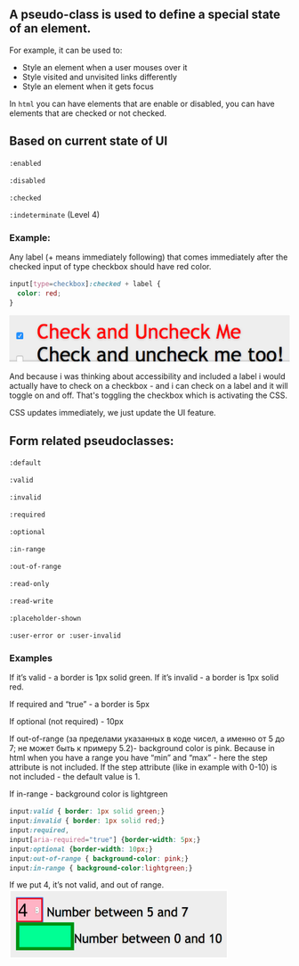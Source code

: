 ## A pseudo-class is used to define a special state of an element.

For example, it can be used to:

* Style an element when a user mouses over it
* Style visited and unvisited links differently
* Style an element when it gets focus

In `html` you can have elements that are enable or disabled, you can have elements that are checked or not checked. 

## Based on current state of UI

  `:enabled`

  `:disabled`

  `:checked`

  `:indeterminate` (Level 4)

### Example:

Any label (+  means immediately following) that comes immediately after the checked input of type checkbox should have red color. 

```css
input[type=checkbox]:checked + label {
  color: red;
}
```
![checked](./checked.png)

And because i was thinking about accessibility and included a label i would actually have to check on a checkbox  - and i can check on a label and it will toggle on and off. That's toggling the checkbox which is activating the CSS. 

CSS updates immediately, we just update the UI feature. 

## Form related pseudoclasses:

`:default`

`:valid`

`:invalid`

`:required`

`:optional`

`:in-range`

`:out-of-range`

`:read-only`

`:read-write`

`:placeholder-shown`

`:user-error or :user-invalid`

### Examples

If it’s valid - a border is 1px solid green. If it’s invalid - a border is 1px solid red. 

If required and “true” - a border is 5px

If optional (not required) - 10px

If out-of-range (за пределами указанных в коде чисел, а именно от 5 до 7; не может быть к примеру 5.2)- background color is pink. Because in html when you have a range you have “min” and “max” - here the step attribute is not included. If the step attribute (like in example with 0-10) is not included - the default value is 1. 

If in-range - background color is lightgreen 

```css
input:valid { border: 1px solid green;}
input:invalid { border: 1px solid red;}
input:required,
input[aria-required="true"] {border-width: 5px;}
input:optional {border-width: 10px;}
input:out-of-range { background-color: pink;}
input:in-range { background-color:lightgreen;}
```

If we put 4, it’s not valid, and out of range. 
![invalidExample](./invalidExample.png)


